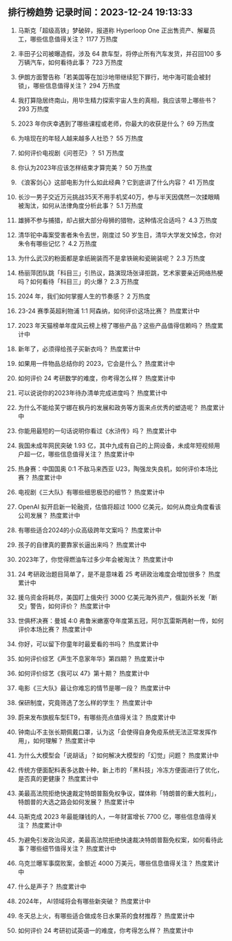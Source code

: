 
## 排行榜趋势 记录时间：2023-12-24 19:13:33
  
  1. 马斯克「超级高铁」梦破碎，报道称 Hyperloop One 正出售资产、解雇员工，哪些信息值得关注？ 1177 万热度
    
  2. 丰田子公司被曝造假，涉及 64 款车型，将停止所有汽车发货，并召回100 多万辆汽车，如何看待此事？ 723 万热度
    
  3. 伊朗方面警告称「若美国等在加沙地带继续犯下罪行，地中海可能会被封锁」，哪些信息值得关注？ 294 万热度
    
  4. 我打算隐居终南山，用毕生精力探索宇宙人生的真相，我应该带上哪些书？ 293 万热度
    
  5. 2023 年你庆幸遇到了哪些课程或老师，你最大的收获是什么？ 69 万热度
    
  6. 为啥现在的年轻人越来越多人社恐？ 55 万热度
    
  7. 如何评价电视剧《问苍茫》？ 51 万热度
    
  8. 你认为2023年应该怎样结束才算完美？ 50 万热度
    
  9. 《浪客剑心》这部电影为什么如此经典？它到底讲了什么内容？ 41 万热度
    
  10. 长沙一男子交近万元挑战35天不用手机奖40万，参与半天因偶然一次揉眼睛被淘汰，如何从法律角度分析此事？ 5.1 万热度
    
  11. 雄狮不参与捕猎，却占据大部分母狮的猎物，这种情况合适吗？ 4.3 万热度
    
  12. 清华铊中毒案受害者朱令去世，刚度过 50 岁生日，清华大学发文悼念，你对朱令有哪些记忆？ 4.2 万热度
    
  13. 为什么武汉的粉面都是拿纸碗装而不是拿铁碗和瓷碗装呢？ 2.3 万热度
    
  14. 杨丽萍团队跳「科目三」引热议，路演现场张译拒跳，艺术家要亲近网络热梗吗？如何看待「科目三」的火爆？ 2.3 万热度
    
  15. 2024 年，我们如何掌握人生的节奏感？ 2 万热度
    
  16. 23-24 赛季英超利物浦 1:1 阿森纳，如何评价这场比赛？ 热度累计中
    
  17. 2023 年天猫榜单年度风云榜上榜了哪些产品？这些产品值得信赖吗？ 热度累计中
    
  18. 新年了，必须得给孩子买新衣吗？ 热度累计中
    
  19. 如果用一件物品总结你的 2023，它会是什么？ 热度累计中
    
  20. 如何评价 24 考研数学的难度，你考得怎么样？ 热度累计中
    
  21. 可以说说你的2023年待办清单完成进度吗？ 热度累计中
    
  22. 为什么不能给芙宁娜在枫丹的发展和政务等方面来点优秀的塑造呢？ 热度累计中
    
  23. 你能用最短的一句话说明你看过《水浒传》吗？ 热度累计中
    
  24. 我国未成年网民突破 1.93 亿，其中九成有自己的上网设备，未成年短视频用户超一亿，哪些信息值得关注？ 热度累计中
    
  25. 热身赛：中国国奥 0:1 不敌马来西亚 U23，陶强龙失良机，如何评价本场比赛？ 热度累计中
    
  26. 电视剧《三大队》有哪些细思极恐的细节？ 热度累计中
    
  27. OpenAI 拟开启新一轮融资，估值将超过 1000 亿美元，如何从商业角度看该公司发展？ 热度累计中
    
  28. 有哪些适合2024的小众高级跨年文案吗？ 热度累计中
    
  29. 孩子的自律真的要靠家长逼出来吗？ 热度累计中
    
  30. 2023年了，你觉得燃油车过多少年会被淘汰？ 热度累计中
    
  31. 24 考研政治题目简单了，是不是意味着 25 考研政治难度会增加很多？ 热度累计中
    
  32. 援乌资金将耗尽，美国盯上俄央行 3000 亿美元海外资产，俄副外长发「断交」警告，如何评价？ 热度累计中
    
  33. 世俱杯决赛：曼城 4:0 弗鲁米嫩塞夺年度第五冠，阿尔瓦雷斯两射一传，如何评价本场比赛？ 热度累计中
    
  34. 你好，可以留下你童年时最爱看的书吗？ 热度累计中
    
  35. 如何评价综艺《声生不息家年华》第四期？ 热度累计中
    
  36. 如何评价综艺《我可以 47》第十期？ 热度累计中
    
  37. 电影《三大队》最让你难忘的情节是哪一段？ 热度累计中
    
  38. 保研制度，究竟筛选了怎么样的学生？ 热度累计中
    
  39. 蔚来发布旗舰车型ET9，有哪些亮点值得关注？ 热度累计中
    
  40. 钟南山不主张长期佩戴口罩，认为这「会使得自身免疫系统无法正常发挥作用」，如何理解？ 热度累计中
    
  41. 为什么大模型会「说胡话」？如何解决大模型的「幻觉」问题？ 热度累计中
    
  42. 传统方便面配料表多达数十种，新上市的「黑科技」冷冻方便面进行了优化，是否真的更健康？ 热度累计中
    
  43. 美最高法院拒绝快速裁定特朗普豁免权争议，媒体称「特朗普的重大胜利」，特朗普的大选之路会如何发展？ 热度累计中
    
  44. 马斯克成 2023 年最能赚钱的人，一年财富增长 7700  亿，哪些信息值得关注？ 热度累计中
    
  45. 为避免引发政治风波，美最高法院拒绝快速裁决特朗普豁免权案，如何看待此事？哪些细节值得关注？ 热度累计中
    
  46. 乌克兰曝军事腐败案，金额近 4000 万美元，哪些信息值得关注？ 热度累计中
    
  47. 什么是声子？ 热度累计中
    
  48. 2024年， AI领域将会有哪些新突破？ 热度累计中
    
  49. 冬天总上火，有哪些适合做成冬日水果茶的食材推荐？ 热度累计中
    
  50. 如何评价 24 考研初试英语一的难度，你考得怎么样？ 热度累计中
    
